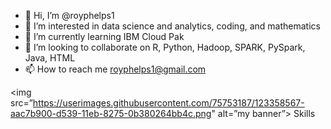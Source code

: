 - 👋 Hi, I’m @royphelps1
- 👀 I’m interested in data science and analytics, coding, and mathematics
- 🌱 I’m currently learning IBM Cloud Pak
- 💞️ I’m looking to collaborate on R, Python, Hadoop, SPARK, PySpark, Java, HTML
- 📫 How to reach me royphelps1@gmail.com

<img src=”https://userimages.githubusercontent.com/75753187/123358567-aac7b900-d539-11eb-8275-0b380264bb4c.png" alt=”my banner”>
Skills


<!---
royphelps1/royphelps1 is a ✨ special ✨ repository because its `README.md` (this file) appears on your GitHub profile.
You can click the Preview link to take a look at your changes.
--->
